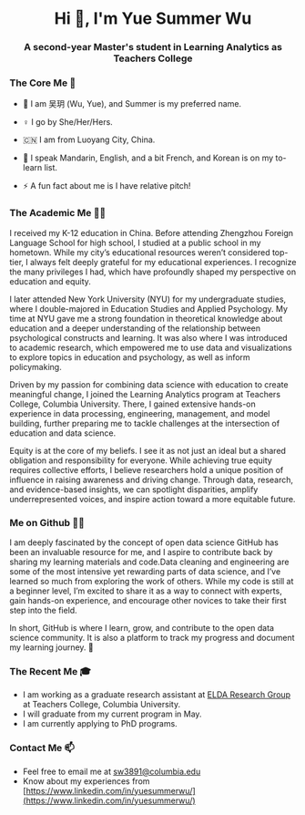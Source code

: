 <h1 align="center">Hi 👋, I'm Yue Summer Wu</h1>
<h3 align="center">A second-year Master's student in Learning Analytics as Teachers College</h3>

<h3 align="left">The Core Me 👧 </h3>

- 📛 I am 吴玥 (Wu, Yue), and Summer is my preferred name.

- ♀️ I go by She/Her/Hers.
  
- 🇨🇳 I am from Luoyang City, China.

- 🙊 I speak Mandarin, English, and a bit French, and Korean is on my to-learn list.

- ⚡ A fun fact about me is I have relative pitch!

<h3 align="left">The Academic Me 🕵️‍♀️ </h3> 

I received my K-12 education in China. Before attending Zhengzhou Foreign Language School for high school, I studied at a public school in my hometown. While my city’s educational resources weren’t considered top-tier, I always felt deeply grateful for my educational experiences. I recognize the many privileges I had, which have profoundly shaped my perspective on education and equity.

I later attended New York University (NYU) for my undergraduate studies, where I double-majored in Education Studies and Applied Psychology. My time at NYU gave me a strong foundation in theoretical knowledge about education and a deeper understanding of the relationship between psychological constructs and learning. It was also where I was introduced to academic research, which empowered me to use data and visualizations to explore topics in education and psychology, as well as inform policymaking.

Driven by my passion for combining data science with education to create meaningful change, I joined the Learning Analytics program at Teachers College, Columbia University. There, I gained extensive hands-on experience in data processing, engineering, management, and model building, further preparing me to tackle challenges at the intersection of education and data science. 

Equity is at the core of my beliefs. I see it as not just an ideal but a shared obligation and responsibility for everyone. While achieving true equity requires collective efforts, I believe researchers hold a unique position of influence in raising awareness and driving change. Through data, research, and evidence-based insights, we can spotlight disparities, amplify underrepresented voices, and inspire action toward a more equitable future.

<h3 align="left">Me on Github 👩‍💻</h3>

I am deeply fascinated by the concept of open data science GitHub has been an invaluable resource for me, and I aspire to contribute back by sharing my learning materials and code.Data cleaning and engineering are some of the most intensive yet rewarding parts of data science, and I’ve learned so much from exploring the work of others. While my code is still at a beginner level, I’m excited to share it as a way to connect with experts, gain hands-on experience, and encourage other novices to take their first step into the field.

In short, GitHub is where I learn, grow, and contribute to the open data science community. It is also a platform to track my progress and document my learning journey. 🌟

<h3 align="left">The Recent Me 🎓</h3>

- I am working as a graduate research assistant at [ELDA Research Group](https://www.tc.columbia.edu/elda/) at Teachers College, Columbia University. 
- I will graduate from my current program in May.
- I am currently applying to PhD programs.

<h3 align="left">Contact Me 📫 </h3>

- Feel free to email me at sw3891@columbia.edu
- Know about my experiences from [https://www.linkedin.com/in/yuesummerwu/](https://www.linkedin.com/in/yuesummerwu/)

